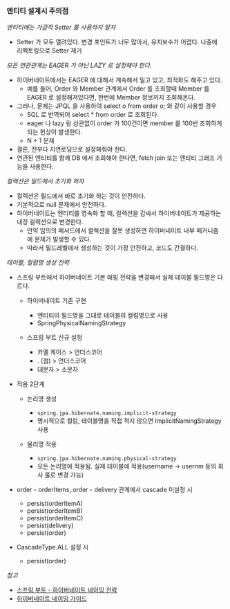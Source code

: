 ### 엔티티 설계시 주의점

*엔티티에는 가급적 Setter 를 사용하지 말자*
- Setter 가 모두 열려있다. 변경 포인트가 너무 많아서, 유지보수가 어렵다. 나중에 리펙토링으로 Setter 제거

*모든 연관관계는 EAGER 가 아닌 LAZY 로 설정해야 한다.*
- 하이버네이트에서는 EAGER 에 대해서 계속해서 밀고 있고, 최적화도 해주고 있다.
  - 예를 들어, Order 와 Member 관계에서 Order 를 조회할때 Member 를 EAGER 로 설정해져있다면, 한번에 Member 정보까지 조회해온다.
- 그러나, 문제는 JPQL 을 사용하여 select o from order o; 와 같이 사용할 경우  
  - SQL 로 번역되어 select * from order 로 조회된다.   
  - eager 나 lazy 랑 상관없이 order 가 100건이면 member 를 100번 조회하게 되는 현상이 발생한다.  
  - N + 1 문제   
- 결론, 전부다 지연로딩으로 설정해줘야 한다.
- 연관된 엔티티를 함께 DB 에서 조회해야 한다면, fetch join 또는 엔티티 그래프 기능을 사용한다. 


*컬렉션은 필드에서 초기화 하자*
- 컬렉션은 필드에서 바로 초기화 하는 것이 안전하다.
- 기본적으로 null 문제에서 안전하다.
- 하이버네이트는 엔티티를 영속화 할 때, 컬렉션을 감싸서 하이버네이트가 제공하는 내장 컬렉션으로 변경한다.
  - 만약 임의의 메서드에서 컬렉션을 잘못 생성하면 하이버네이트 내부 메커니즘에 문제가 발생할 수 있다.
  - 따라서 필드레벨에서 생성하는 것이 가장 안전하고, 코드도 간결하다.

*테이블, 컬럼명 생성 전략*
- 스프링 부트에서 하이버네이트 기본 매핑 전략을 변경해서 실제 테이블 필드명은 다르다.
  - 하이버네이트 기존 구현
    - 엔티티의 필드명을 그대로 테이블의 컬럼명으로 사용
    - SpringPhysicalNamingStrategy
  
  - 스프링 부트 신규 설정
    - 카멜 케이스 > 언더스코어
    - . (점) > 언더스코어
    - 대문자 > 소문자
  
- 적용 2단계
  - 논리명 생성
    - `spring.jpa.hibernate.naming.implicit-strategy`
    - 명시적으로 컬럼, 테이블명을 직접 적지 않으면 ImplicitNamingStrategy 사용
  
  - 물리명 적용
    - `spring.jpa.hibernate.naming.physical-strategy`
    - 모든 논리명에 적용됨. 실제 테이블에 적용(username -> usernm 등의 회사 룰로 변경 가능)

- order - orderItems, order - delivery 관계에서 cascade 미설정 시
    - persist(orderItemA)
    - persist(orderItemB)
    - persist(orderItemC)
    - persist(delivery)
    - persist(order)
    
- CascadeType.ALL 설정 시
    - persist(order)
  

*참고*
- [스프링 부트 - 하이버네이트 네이밍 전략](https://docs.spring.io/spring-boot/docs/2.1.3.RELEASE/reference/htmlsingle/#howto-configure-hibernate-naming-strategy)
- [하이버네이트 네이밍 가이드](http://docs.jboss.org/hibernate/orm/5.4/userguide/html_single/Hibernate_User_Guide.html#naming)
    